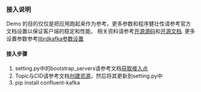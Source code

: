 ### 接入说明
Demo 的目的仅仅是把应用跑起来作为参考，更多参数和程序健壮性请参考官方文档设置以保证客户端的稳定和性能。
相关资料请参考[开源源码](https://github.com/confluentinc/confluent-kafka-python)和[开源文档](https://docs.confluent.io/current/clients/confluent-kafka-python/).
更多设置参数参考[librdkafka参数设置](更多设置参数可参考https://github.com/edenhill/librdkafka/blob/master/CONFIGURATION.md)

#### 接入步骤
1. setting.py中的bootstrap_servers请参考文档[获取接入点](https://help.aliyun.com/document_detail/68342.html?spm=a2c4g.11186623.6.554.X2a7Ga) 
2. Topic与CID请参考文档[创建资源](https://help.aliyun.com/document_detail/68328.html?spm=a2c4g.11186623.6.549.xvKAt6)，然后将其更新到setting.py中
3. pip install confluent-kafka


